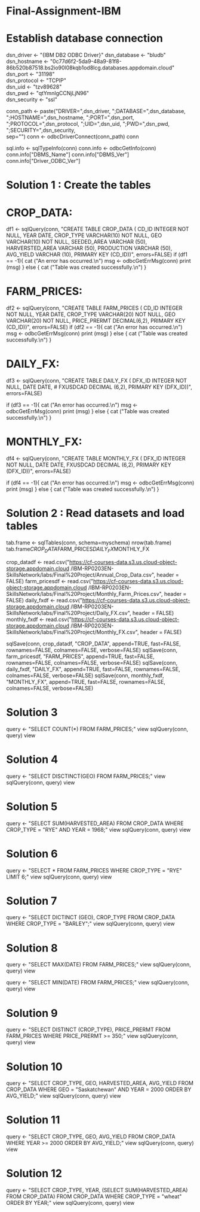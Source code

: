 # Final-Assignment-IBM

# Establish database connection
dsn_driver <- "{IBM DB2 ODBC Driver}"
dsn_database <- "bludb"            
dsn_hostname <- "0c77d6f2-5da9-48a9-81f8-86b520b87518.bs2io90l08kqb1od8lcg.databases.appdomain.cloud"
dsn_port <- "31198"  
dsn_protocol <- "TCPIP"            
dsn_uid <- "tzv89628"        
dsn_pwd <- "qtYmnIgCCNjLjN96"       
dsn_security <- "ssl"

conn_path <- paste("DRIVER=",dsn_driver,
                  ";DATABASE=",dsn_database,
                  ";HOSTNAME=",dsn_hostname,
                  ";PORT=",dsn_port,
                  ";PROTOCOL=",dsn_protocol,
                  ";UID=",dsn_uid,
                  ";PWD=",dsn_pwd,
                  ";SECURITY=",dsn_security,        
                    sep="")
conn <- odbcDriverConnect(conn_path)
conn 

sql.info <- sqlTypeInfo(conn)
conn.info <- odbcGetInfo(conn)
conn.info["DBMS_Name"]
conn.info["DBMS_Ver"]
conn.info["Driver_ODBC_Ver"]

# Solution 1 : Create the tables

# CROP_DATA:


df1 <- sqlQuery(conn, "CREATE TABLE CROP_DATA (
                            CD_ID INTEGER NOT NULL, 
                            YEAR DATE, 
                            CROP_TYPE VARCHAR(10) NOT NULL, 
                            GEO VARCHAR(10) NOT NULL,
                            SEEDED_AREA VARCHAR (50),
                            HARVERSTED_AREA VARCHAR (50),
                            PRODUCTION VARCHAR (50),
                            AVG_YIELD VARCHAR (10),
                            PRIMARY KEY (CD_ID))", 
                errors=FALSE)
if (df1 == -1){
  cat ("An error has occurred.\n")
  msg <- odbcGetErrMsg(conn)
  print (msg)
} else {
  cat ("Table was created successfully.\n")
}

# FARM_PRICES:

df2 <- sqlQuery(conn, "CREATE TABLE FARM_PRICES (
                            CD_ID INTEGER NOT NULL, 
                            YEAR DATE, 
                            CROP_TYPE VARCHAR(20) NOT NULL, 
                            GEO VARCHAR(20) NOT NULL,
                            PRICE_PRERMT DECIMAL(6,2),
                            PRIMARY KEY (CD_ID))", 
                errors=FALSE)
if (df2 == -1){
  cat ("An error has occurred.\n")
  msg <- odbcGetErrMsg(conn)
  print (msg)
} else {
  cat ("Table was created successfully.\n")
}

# DAILY_FX:

df3 <- sqlQuery(conn, "CREATE TABLE DAILY_FX (
                            DFX_ID INTEGER NOT NULL, 
                            DATE DATE, #
                            FXUSDCAD DECIMAL (6,2), 
                            PRIMARY KEY (DFX_ID))", 
                errors=FALSE)

if (df3 == -1){
  cat ("An error has occurred.\n")
  msg <- odbcGetErrMsg(conn)
  print (msg)
} else {
  cat ("Table was created successfully.\n")
}

# MONTHLY_FX:

df4 <- sqlQuery(conn, "CREATE TABLE MONTHLY_FX (
                            DFX_ID INTEGER NOT NULL, 
                            DATE DATE, 
                            FXUSDCAD DECIMAL (6,2), 
                            PRIMARY KEY (DFX_ID))", 
                errors=FALSE)

if (df4 == -1){
  cat ("An error has occurred.\n")
  msg <- odbcGetErrMsg(conn)
  print (msg)
} else {
  cat ("Table was created successfully.\n")
}

# Solution 2 : Read datasets and load tables

tab.frame <- sqlTables(conn, schema=myschema)
nrow(tab.frame)
tab.frame$CROP_DATA$FARM_PRICES$DAILY_FX$MONTHLY_FX

crop_datadf <- read.csv("https://cf-courses-data.s3.us.cloud-object-storage.appdomain.cloud
/IBM-RP0203EN-SkillsNetwork/labs/Final%20Project/Annual_Crop_Data.csv", header = FALSE)
farm_pricesdf <- read.csv("https://cf-courses-data.s3.us.cloud-object-storage.appdomain.cloud
/IBM-RP0203EN-SkillsNetwork/labs/Final%20Project/Monthly_Farm_Prices.csv", header = FALSE)
daily_fxdf <- read.csv("https://cf-courses-data.s3.us.cloud-object-storage.appdomain.cloud
/IBM-RP0203EN-SkillsNetwork/labs/Final%20Project/Daily_FX.csv", header = FALSE)
monthly_fxdf <- read.csv("https://cf-courses-data.s3.us.cloud-object-storage.appdomain.cloud
/IBM-RP0203EN-SkillsNetwork/labs/Final%20Project/Monthly_FX.csv", header = FALSE)

sqlSave(conn, crop_datadf, "CROP_DATA", append=TRUE, fast=FALSE, rownames=FALSE, colnames=FALSE, verbose=FALSE)
sqlSave(conn, farm_pricesdf, "FARM_PRICES", append=TRUE, fast=FALSE, rownames=FALSE, colnames=FALSE, verbose=FALSE)
sqlSave(conn, daily_fxdf, "DAILY_FX", append=TRUE, fast=FALSE, rownames=FALSE, colnames=FALSE, verbose=FALSE)
sqlSave(conn, monthly_fxdf, "MONTHLY_FX", append=TRUE, fast=FALSE, rownames=FALSE, colnames=FALSE, verbose=FALSE)

# Solution 3

query <- "SELECT COUNT(*) FROM FARM_PRICES;"
view sqlQuery(conn, query)
view

# Solution 4

query <- "SELECT DISCTINCT(GEO) FROM FARM_PRICES;"
view sqlQuery(conn, query)
view

# Solution 5

query <- "SELECT SUM(HARVESTED_AREA) FROM CROP_DATA WHERE CROP_TYPE = "RYE" AND YEAR = 1968;"
view sqlQuery(conn, query)
view

# Solution 6

query <- "SELECT * FROM FARM_PRICES WHERE CROP_TYPE = "RYE" LIMIT 6;"
view sqlQuery(conn, query)
view

# Solution 7

query <- "SELECT DICTINCT (GEO), CROP_TYPE FROM CROP_DATA WHERE CROP_TYPE = "BARLEY";"
view sqlQuery(conn, query)
view

# Solution 8

query <- "SELECT MAX(DATE) FROM FARM_PRICES;"
view sqlQuery(conn, query)
view

query <- "SELECT MIN(DATE) FROM FARM_PRICES;"
view sqlQuery(conn, query)
view

# Solution 9

query <- "SELECT DISTINCT (CROP_TYPE), PRICE_PRERMT FROM FARM_PRICES WHERE PRICE_PRERMT >= 350;"
view sqlQuery(conn, query)
view

# Solution 10

query <- "SELECT CROP_TYPE, GEO, HARVESTED_AREA, AVG_YIELD FROM CROP_DATA 
WHERE GEO = "Saskatchewan" AND YEAR = 2000
ORDER BY AVG_YIELD;"
view sqlQuery(conn, query)
view

# Solution 11

query <- "SELECT CROP_TYPE, GEO, AVG_YIELD FROM CROP_DATA
WHERE YEAR >= 2000
ORDER BY AVG_YIELD;"
view sqlQuery(conn, query)
view

# Solution 12

query <- "SELECT CROP_TYPE, YEAR, (SELECT SUM(HARVESTED_AREA) FROM CROP_DATA)
FROM CROP_DATA
WHERE CROP_TYPE = "wheat"
ORDER BY YEAR;"
view sqlQuery(conn, query)
view

